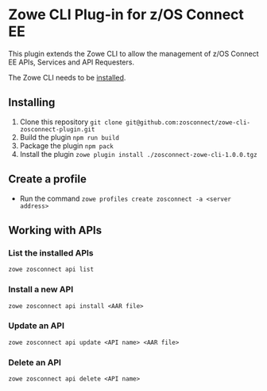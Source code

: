 # Zowe CLI Plug-in for z/OS Connect EE

This plugin extends the Zowe CLI to allow the management of z/OS Connect EE APIs, Services and API Requesters.

The Zowe CLI needs to be [installed](https://zowe.github.io/docs-site/latest/user-guide/cli-installcli.html#methods-to-install-zowe-cli).

## Installing

1. Clone this repository `git clone git@github.com:zosconnect/zowe-cli-zosconnect-plugin.git`
1. Build the plugin `npm run build`
1. Package the plugin `npm pack`
1. Install the plugin `zowe plugin install ./zosconnect-zowe-cli-1.0.0.tgz`

## Create a profile

* Run the command `zowe profiles create zosconnect -a <server address>`

## Working with APIs

### List the installed APIs

`zowe zosconnect api list`

### Install a new API

`zowe zosconnect api install <AAR file>`

### Update an API

`zowe zosconnect api update <API name> <AAR file>`

### Delete an API

`zowe zosconnect api delete <API name>`
